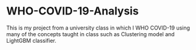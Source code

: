 # WHO-COVID-19-Analysis
This is my project from a university class in which I WHO COVID-19 using many of the concepts taught in class such as Clustering model and LightGBM classifier.
